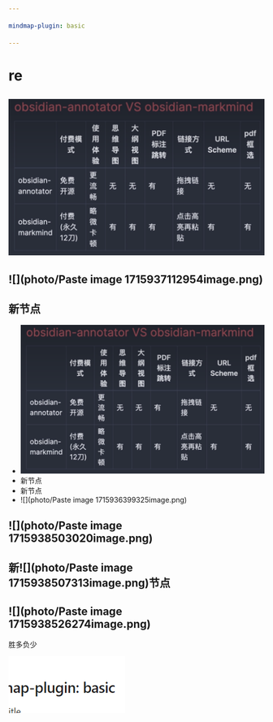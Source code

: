 ```yaml
---

mindmap-plugin: basic

---
```


# re

## ![](../photo/Pasted%20image%2020240517170021.png)

## ![](photo/Paste image 1715937112954image.png)

## 新节点
- ![](../photo/Pasted%20image%2020240517170021.png)
- 新节点
- 新节点
- ![](photo/Paste image 1715936399325image.png)

## ![](photo/Paste image 1715938503020image.png)

## 新![](photo/Paste image 1715938507313image.png)节点

## ![](photo/Paste image 1715938526274image.png)
胜多负少

![](../photo/Pasted%20image%2020240517173751.png)

